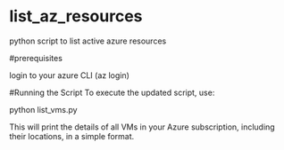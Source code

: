 # list_az_resources
python script to list active azure resources

#prerequisites

login to your azure CLI (az login)

#Running the Script
To execute the updated script, use:

python list_vms.py

This will print the details of all VMs in your Azure subscription, including their locations, in a simple format.